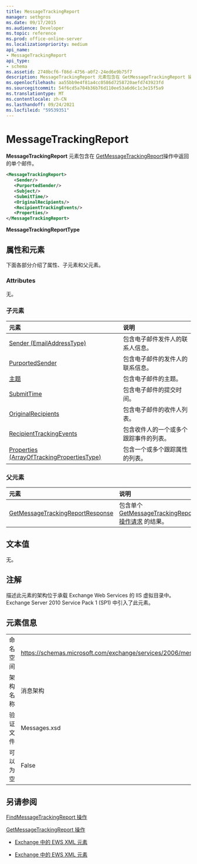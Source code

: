 ```yaml
---
title: MessageTrackingReport
manager: sethgros
ms.date: 09/17/2015
ms.audience: Developer
ms.topic: reference
ms.prod: office-online-server
ms.localizationpriority: medium
api_name:
- MessageTrackingReport
api_type:
- schema
ms.assetid: 2740bcf6-f86d-4756-a0f2-24ed6e9b75f7
description: MessageTrackingReport 元素包含在 GetMessageTrackingReport 操作中返回的单个邮件。
ms.openlocfilehash: aa55bb9e4f81a4cc0586d7258720aefd743923fd
ms.sourcegitcommit: 54f6cd5a704b36b76d110ee53a6d6c1c3e15f5a9
ms.translationtype: MT
ms.contentlocale: zh-CN
ms.lasthandoff: 09/24/2021
ms.locfileid: "59539351"
---
```

# <a name="messagetrackingreport"></a>MessageTrackingReport

**MessageTrackingReport** 元素包含在 [GetMessageTrackingReport](getmessagetrackingreport-operation.md)操作中返回的单个邮件。
  
```XML
<MessageTrackingReport>
   <Sender/>
   <PurportedSender/>
   <Subject/>
   <SubmitTime/>
   <OriginalRecipients/>
   <RecipientTrackingEvents/>
   <Properties/>
</MessageTrackingReport>
```

 **MessageTrackingReportType**
## <a name="attributes-and-elements"></a>属性和元素

下面各部分介绍了属性、子元素和父元素。
  
### <a name="attributes"></a>Attributes

无。
  
### <a name="child-elements"></a>子元素

|**元素**|**说明**|
|:-----|:-----|
|[Sender (EmailAddressType)](sender-emailaddresstype.md) <br/> |包含电子邮件发件人的联系人信息。  <br/> |
|[PurportedSender](purportedsender.md) <br/> |包含电子邮件的发件人的联系信息。  <br/> |
|[主题](subject.md) <br/> |包含电子邮件的主题。  <br/> |
|[SubmitTime](submittime.md) <br/> |包含电子邮件的提交时间。  <br/> |
|[OriginalRecipients](originalrecipients.md) <br/> |包含电子邮件的收件人列表。  <br/> |
|[RecipientTrackingEvents](recipienttrackingevents.md) <br/> |包含收件人的一个或多个跟踪事件的列表。  <br/> |
|[Properties (ArrayOfTrackingPropertiesType)](properties-arrayoftrackingpropertiestype.md) <br/> |包含一个或多个跟踪属性的列表。  <br/> |
   
### <a name="parent-elements"></a>父元素

|**元素**|**说明**|
|:-----|:-----|
|[GetMessageTrackingReportResponse](getmessagetrackingreportresponse.md) <br/> |包含单个 [GetMessageTrackingReport 操作请求](getmessagetrackingreport-operation.md) 的结果。  <br/> |
   
## <a name="text-value"></a>文本值

无。
  
## <a name="remarks"></a>注解

描述此元素的架构位于承载 Exchange Web Services 的 IIS 虚拟目录中。Exchange Server 2010 Service Pack 1 (SP1) 中引入了此元素。
  
## <a name="element-information"></a>元素信息

|||
|:-----|:-----|
|命名空间  <br/> |https://schemas.microsoft.com/exchange/services/2006/messages  <br/> |
|架构名称  <br/> |消息架构  <br/> |
|验证文件  <br/> |Messages.xsd  <br/> |
|可以为空  <br/> |False  <br/> |
   
## <a name="see-also"></a>另请参阅



[FindMessageTrackingReport 操作](findmessagetrackingreport-operation.md)
  
[GetMessageTrackingReport 操作](getmessagetrackingreport-operation.md)


- [Exchange 中的 EWS XML 元素](ews-xml-elements-in-exchange.md)
  
- [Exchange 中的 EWS XML 元素](ews-xml-elements-in-exchange.md)

